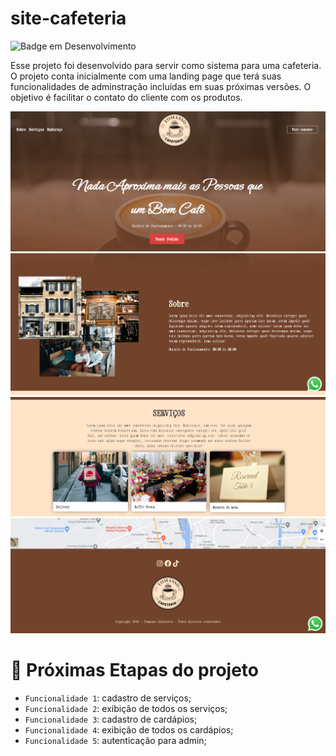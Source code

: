 # site-cafeteria

![Badge em Desenvolvimento](http://img.shields.io/static/v1?label=STATUS&message=EM%20DESENVOLVIMENTO&color=GREEN&style=for-the-badge)

Esse projeto foi desenvolvido para servir como sistema para uma cafeteria. O projeto conta inicialmente com uma landing page que terá suas funcionalidades de adminstração incluídas em suas próximas versões. O objetivo é facilitar o contato do cliente com os produtos.

![Alt text](image-1.png)
![Alt text](image-2.png)
![Alt text](image-3.png)
![Alt text](image-4.png)

# :hammer: Próximas Etapas do projeto

- `Funcionalidade 1`: cadastro de serviços;
- `Funcionalidade 2`: exibição de todos os serviços;
- `Funcionalidade 3`: cadastro de cardápios;
- `Funcionalidade 4`: exibição de todos os cardápios;
- `Funcionalidade 5`: autenticação para admin;
